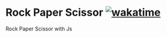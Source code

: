 # Rock Paper Scissor [![wakatime](https://wakatime.com/badge/github/itSubeDibesh/Rock-Paper-Scissor.svg)](https://wakatime.com/badge/github/itSubeDibesh/Rock-Paper-Scissor)
 Rock Paper Scissor with Js
